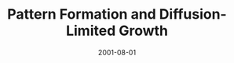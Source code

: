 ---
title: Pattern Formation and Diffusion-Limited Growth
collection: talks
type: "Conference" 
permalink: /talks/2001talk3
venue: "Ann Arbor, MI"
date: 2001-08-01
location: "Ann Arbor, MI"
---